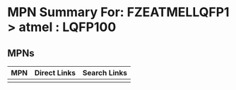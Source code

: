 



# MPN Summary For: FZEATMELLQFP1 > atmel : LQFP100

## MPNs
  

|MPN|Direct Links|Search Links|
| :--- | :--- | :--- |
||||
